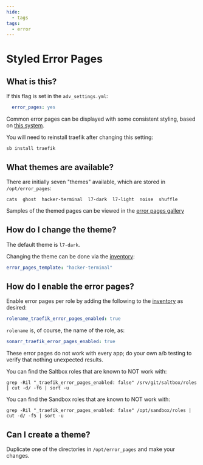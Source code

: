 ```yaml
---
hide:
  - tags
tags:
  - error
---
```


# Styled Error Pages

## What is this?

If this flag is set in the `adv_settings.yml`:

```yaml
  error_pages: yes
```

Common error pages can be displayed with some consistent styling, based on [this system](https://github.com/tarampampam/error-pages).

You will need to reinstall traefik after changing this setting:

```text
sb install traefik
```


## What themes are available?

There are initially seven "themes" available, which are stored in `/opt/error_pages`:

```text
cats  ghost  hacker-terminal  l7-dark  l7-light  noise  shuffle
```

Samples of the themed pages can be viewed in the [error pages gallery](https://tarampampam.github.io/error-pages/)

## How do I change the theme?

The default theme is `l7-dark`.

Changing the theme can be done via the [inventory](../saltbox/inventory/index.md):

```yaml
error_pages_template: "hacker-terminal"
```

## How do I enable the error pages?

Enable error pages per role by adding the following to the [inventory](../saltbox/inventory/index.md) as desired:

```yaml
rolename_traefik_error_pages_enabled: true
```

`rolename` is, of course, the name of the role, as:

```yaml
sonarr_traefik_error_pages_enabled: true
```

These error pages do not work with every app; do your own a/b testing to verify that nothing unexpected results.

You can find the Saltbox roles that are known to NOT work with:

```shell
grep -Ril "_traefik_error_pages_enabled: false" /srv/git/saltbox/roles | cut -d/ -f6 | sort -u
```

You can find the Sandbox roles that are known to NOT work with:

```shell
grep -Ril "_traefik_error_pages_enabled: false" /opt/sandbox/roles | cut -d/ -f5 | sort -u
```

## Can I create a theme?

Duplicate one of the directories in `/opt/error_pages` and make your changes.
